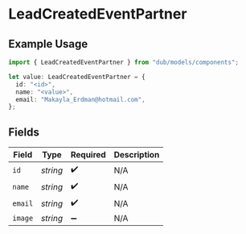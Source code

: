 # LeadCreatedEventPartner

## Example Usage

```typescript
import { LeadCreatedEventPartner } from "dub/models/components";

let value: LeadCreatedEventPartner = {
  id: "<id>",
  name: "<value>",
  email: "Makayla_Erdman@hotmail.com",
};
```

## Fields

| Field              | Type               | Required           | Description        |
| ------------------ | ------------------ | ------------------ | ------------------ |
| `id`               | *string*           | :heavy_check_mark: | N/A                |
| `name`             | *string*           | :heavy_check_mark: | N/A                |
| `email`            | *string*           | :heavy_check_mark: | N/A                |
| `image`            | *string*           | :heavy_minus_sign: | N/A                |
